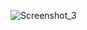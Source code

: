 ![Screenshot_3](https://github.com/SokolovYar/Threads_HW1/assets/143128087/54387869-b120-42e9-b74c-4092f20ffd00)
